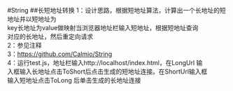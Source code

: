 #String
##长短地址转换
1：设计思路，根据短地址算法，计算出一个长地址的短地址并以短地址为<br>
   key长地址为value做映射当浏览器地址栏输入短地址，根据短地址查询<br>
   对应的长地址，然后重定向请求<br>
2：参见注释<br>
3：https://github.com/Calmio/String<br>
4：运行test.js，地址栏输入http://localhost/index.html，在LongUrl 输<br>
   入框输入长地址点击ToShort后点击生成的短地址连接。在ShortUrl输入框<br>
   输入短地址点击ToLong 后单击生成的长地址连接<br>